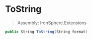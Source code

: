 ﻿

# ToString

> Assembly: IronSphere.Extensions

```csharp
public String ToString(String format)
```



 